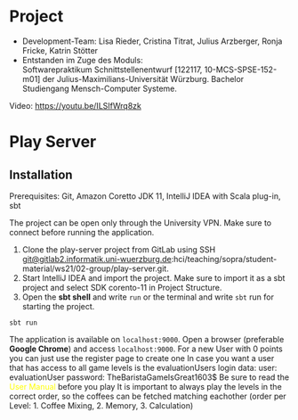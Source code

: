 # Project
- Development-Team: Lisa Rieder, Cristina Titrat, Julius Arzberger, Ronja Fricke, Katrin Stötter
- Entstanden im Zuge des Moduls:  
  Softwarepraktikum Schnittstellenentwurf [122117, 10-MCS-SPSE-152-m01] der Julius-Maximilians-Universität Würzburg. Bachelor Studiengang Mensch-Computer Systeme.

Video: https://youtu.be/ILSIfWrq8zk


# Play Server
## Installation
Prerequisites: Git, Amazon Coretto JDK 11, IntelliJ IDEA with Scala plug-in, sbt

The project can be open only through the University VPN. Make sure to connect before running the application.

1. Clone the play-server project from GitLab using SSH git@gitlab2.informatik.uni-wuerzburg.de:hci/teaching/sopra/student-material/ws21/02-group/play-server.git.
2. Start IntelliJ IDEA and import the project. Make sure to import it as a sbt project and select SDK corento-11 in Project Structure.
3. Open the **sbt shell** and write <code>run</code> or the terminal and write <code>sbt</code> run for starting the project.
   
<code>sbt run</code>

The application is available on <code>localhost:9000</code>.
Open a browser (preferable **Google Chrome**) and access <code>localhost:9000</code>.
For a new User with 0 points you can just use the register page to create one
In case you want a user that has access to all game levels is the evaluationUsers login data:
user: evaluationUser
password: TheBaristaGameIsGreat1603$
Be sure to read the <span style="color: yellow;">User Manual</span> before you play
It is important to always play the levels in the correct order, so the coffees can be fetched matching eachother (order per Level: 1. Coffee Mixing, 2. Memory, 3. Calculation)
